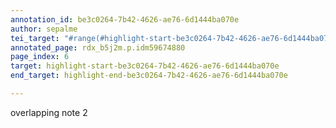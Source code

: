 ```yaml
---
annotation_id: be3c0264-7b42-4626-ae76-6d1444ba070e
author: sepalme
tei_target: "#range(#highlight-start-be3c0264-7b42-4626-ae76-6d1444ba070e, #highlight-end-be3c0264-7b42-4626-ae76-6d1444ba070e)"
annotated_page: rdx_b5j2m.p.idm59674880
page_index: 6
target: highlight-start-be3c0264-7b42-4626-ae76-6d1444ba070e
end_target: highlight-end-be3c0264-7b42-4626-ae76-6d1444ba070e

---
```

overlapping note 2